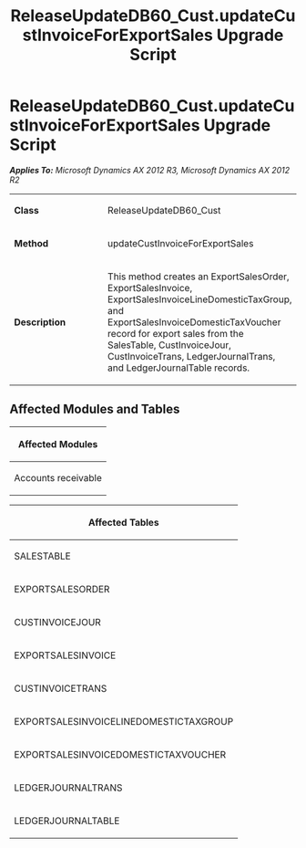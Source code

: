 ﻿---
title: ReleaseUpdateDB60_Cust.updateCustInvoiceForExportSales Upgrade Script
TOCTitle: ReleaseUpdateDB60_Cust.updateCustInvoiceForExportSales Upgrade Script
ms:assetid: f0d20b6b-ce58-990d-b3db-de0b11f5249c
ms:mtpsurl: https://msdn.microsoft.com/en-us/library/JJ737439(v=AX.60)
ms:contentKeyID: 49712134
ms.date: 05/18/2015
mtps_version: v=AX.60
---

# ReleaseUpdateDB60\_Cust.updateCustInvoiceForExportSales Upgrade Script 


_**Applies To:** Microsoft Dynamics AX 2012 R3, Microsoft Dynamics AX 2012 R2_

<table>
<colgroup>
<col style="width: 50%" />
<col style="width: 50%" />
</colgroup>
<tbody>
<tr class="odd">
<td><p><strong>Class</strong></p></td>
<td><p>ReleaseUpdateDB60_Cust</p></td>
</tr>
<tr class="even">
<td><p><strong>Method</strong></p></td>
<td><p>updateCustInvoiceForExportSales</p></td>
</tr>
<tr class="odd">
<td><p><strong>Description</strong></p></td>
<td><p>This method creates an ExportSalesOrder, ExportSalesInvoice, ExportSalesInvoiceLineDomesticTaxGroup, and ExportSalesInvoiceDomesticTaxVoucher record for export sales from the SalesTable, CustInvoiceJour, CustInvoiceTrans, LedgerJournalTrans, and LedgerJournalTable records.</p></td>
</tr>
</tbody>
</table>


## Affected Modules and Tables

<table>
<colgroup>
<col style="width: 100%" />
</colgroup>
<thead>
<tr class="header">
<th><p>Affected Modules</p></th>
</tr>
</thead>
<tbody>
<tr class="odd">
<td><p>Accounts receivable</p></td>
</tr>
</tbody>
</table>


<table>
<colgroup>
<col style="width: 100%" />
</colgroup>
<thead>
<tr class="header">
<th><p>Affected Tables</p></th>
</tr>
</thead>
<tbody>
<tr class="odd">
<td><p>SALESTABLE</p></td>
</tr>
<tr class="even">
<td><p>EXPORTSALESORDER</p></td>
</tr>
<tr class="odd">
<td><p>CUSTINVOICEJOUR</p></td>
</tr>
<tr class="even">
<td><p>EXPORTSALESINVOICE</p></td>
</tr>
<tr class="odd">
<td><p>CUSTINVOICETRANS</p></td>
</tr>
<tr class="even">
<td><p>EXPORTSALESINVOICELINEDOMESTICTAXGROUP</p></td>
</tr>
<tr class="odd">
<td><p>EXPORTSALESINVOICEDOMESTICTAXVOUCHER</p></td>
</tr>
<tr class="even">
<td><p>LEDGERJOURNALTRANS</p></td>
</tr>
<tr class="odd">
<td><p>LEDGERJOURNALTABLE</p></td>
</tr>
</tbody>
</table>

  


